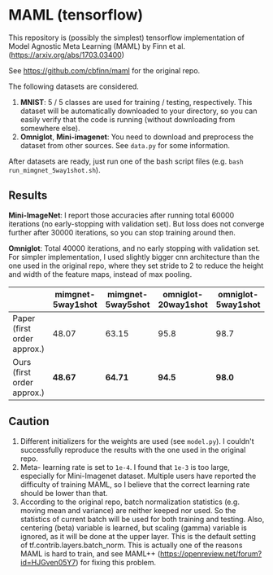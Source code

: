 # MAML (tensorflow)
This repository is (possibly the simplest) tensorflow implementation of Model Agnostic Meta Learning (MAML) by Finn et al. (https://arxiv.org/abs/1703.03400)

See https://github.com/cbfinn/maml for the original repo.

The following datasets are considered.
1. __MNIST__: 5 / 5 classes are used for training / testing, respectively. This dataset will be automatically downloaded to your directory, so you can easily verify that the code is running (without downloading from somewhere else).
2. __Omniglot__, __Mini-imagenet__: You need to download and preprocess the dataset from other sources. See ```data.py``` for some information.

After datasets are ready, just run one of the bash script files (e.g. ```bash run_mimgnet_5way1shot.sh```).

## Results
__Mini-ImageNet__: I report those accuracies after running total 60000 iterations (no early-stopping with validation set). But loss does not converge further after 30000 iterations, so you can stop training around then.

__Omniglot__: Total 40000 iterations, and no early stopping with validation set. For simpler implementation, I used slightly bigger cnn architecture than the one used in the original repo, where they set stride to 2 to reduce the height and width of the feature maps, instead of max pooling. 

|       | mimgnet-5way1shot| mimgnet-5way5shot | omniglot-20way1shot| omniglot-5way1shot |
| ------| ---------------- | ----------------- | ------------------ | ------------------- |
| Paper (first order approx.) | 48.07          | 63.15             | 95.8               | 98.7                |
| Ours (first order approx.)  | __48.67__      | __64.71__         | __94.5__           | __98.0__            |

## Caution
1. Different initializers for the weights are used (see ```model.py```). I couldn't successfully reproduce the results with the one used in the original repo.
2. Meta- learning rate is set to ```1e-4```. I found that ```1e-3``` is too large, especially for Mini-Imagenet dataset. Multiple users have reported the difficulty of training MAML, so I believe that the correct learning rate should be lower than that.
3. According to the original repo, batch normalization statistics (e.g. moving mean and variance) are neither keeped nor used. So the statistics of current batch will be used for both training and testing. Also, centering (beta) variable is learned, but scaling (gamma) variable is ignored, as it will be done at the upper layer. This is the default setting of tf.contrib.layers.batch_norm. This is actually one of the reasons MAML is hard to train, and see MAML++ (https://openreview.net/forum?id=HJGven05Y7) for fixing this problem.
